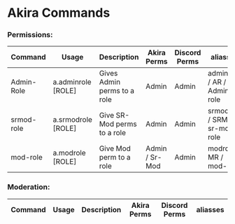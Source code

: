 # Akira Commands
### Permissions:
Command | Usage | Description | Akira Perms | Discord Perms | aliasses
----|----|----|----|----|----
Admin-Role | a.adminrole [ROLE] | Gives Admin perms to a role | Admin | Admin | adminrole / AR / Admin-role
srmod-role | a.srmodrole [ROLE] | Give SR-Mod perms to a role | Admin | Admin | srmodrole / SRMR / sr-mod-role
mod-role | a.modrole [ROLE] | Give Mod perm to a role | Admin / Sr-Mod| Admin | modrole / MR / mod-role


### Moderation:
Command | Usage | Description | Akira Perms | Discord Perms | aliasses
----|----|----|----|----|----
